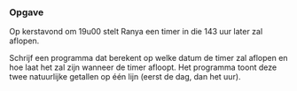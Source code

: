 ### Opgave

Op kerstavond om 19u00 stelt Ranya een timer in die 143 uur later zal aflopen.

Schrijf een programma dat berekent op welke datum de timer zal aflopen en hoe laat het zal zijn wanneer de timer afloopt. Het programma toont deze twee natuurlijke getallen op één lijn (eerst de dag, dan het uur).

